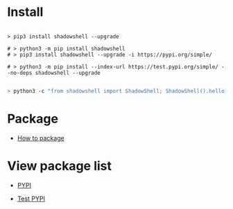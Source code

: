 # Install

``` shell

> pip3 install shadowshell --upgrade

# > python3 -m pip install shadowshell
# > pip3 install shadowshell --upgrade -i https://pypi.org/simple/

# > python3 -m pip install --index-url https://test.pypi.org/simple/ --no-deps shadowshell --upgrade

```

``` BASH

> python3 -c "from shadowshell import ShadowShell; ShadowShell().hello();"

```

# Package

- [How to package](https://packaging.python.org/en/latest/tutorials/packaging-projects/)

# View package list

- [PYPI](https://pypi.org/project/shadowshell/#history)

- [Test PYPI](https://test.pypi.org/project/shadowshell/#history)

